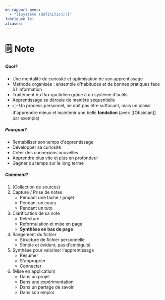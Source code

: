 ```yaml
---
en rapport avec:
  - "[[Système (définition)]]"
fabriquée le: 
aliases:
---
```

# 🗒️ Note
##### Quoi?
- Une mentalité de curiosité et optimisation de son apprentissage
- Méthode organisée : ensemble d'habitudes et de bonnes pratiques face à l'information
- Traitement du flux quotidien grâce à un système d'outils
- Apprentissage se déroule de manière séquentielle
- 👉 Un process personnel, ne doit pas être suffocant, mais un plaisir d'apprendre mieux et maintenir une belle 𝐟𝐨𝐧𝐝𝐚𝐭𝐢𝐨𝐧 (avec [[Obsidian]] par exemple)

##### Pourquoi?
- Rentabiliser son temps d'apprentissage
- Développer sa curiosité
- Créer des connexions nouvelles
- Apprendre plus vite et plus en profondeur
- Gagner du temps sur le long terme

##### Comment?
1. (Collection de sources)
2. Capture / Prise de notes
	- Pendant une tâche / projet
	- Pendant un cours
	- Pendant un tuto
3. Clarification de sa note
	- Relecture
	- Reformulation et mise en page
	- **Synthèse en bas de page**
4. Rangement du fichier
	- Structure de fichier personnelle
	- Simple et évident, pas d'ambiguité
5. Synthèse pour valoriser l'apprentissage
	- Résumer
	- S'approprier
	- Connecter
6. (Mise en application)
	- Dans un projet
	- Dans une expérimentation
	- Dans un partage de savoir
	- Dans son emploi